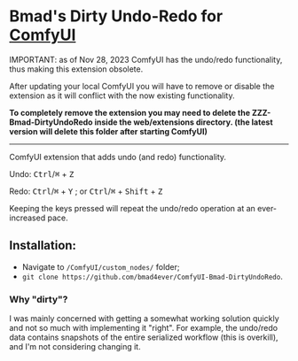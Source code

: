 # Bmad's Dirty Undo-Redo for [ComfyUI](https://github.com/comfyanonymous/ComfyUI)  


IMPORTANT: as of Nov 28, 2023 ComfyUI has the undo/redo functionality, thus making this extension obsolete.

After updating your local ComfyUI you will have to remove or disable the extension as it will conflict with the now existing functionality.

**To completely remove the extension you may need to delete the ZZZ-Bmad-DirtyUndoRedo inside the web/extensions directory. (the latest version will delete this folder after starting ComfyUI)**

__________________________________________________________________


ComfyUI extension that adds undo (and redo) functionality.

Undo: <kbd>Ctrl</kbd>/<kbd>⌘</kbd> + <kbd>Z</kbd> 

Redo: <kbd>Ctrl</kbd>/<kbd>⌘</kbd> + <kbd>Y</kbd> ; or <kbd>Ctrl</kbd>/<kbd>⌘</kbd> + <kbd>Shift</kbd> + <kbd>Z</kbd>

Keeping the keys pressed will repeat the undo/redo operation at an ever-increased pace.

## Installation:

- Navigate to `/ComfyUI/custom_nodes/` folder;
- `git clone https://github.com/bmad4ever/ComfyUI-Bmad-DirtyUndoRedo`.

### Why "dirty"?

I was mainly concerned with getting a somewhat working solution quickly and not so much with implementing it "right". For example, the undo/redo data contains snapshots of the entire serialized workflow (this is overkill), and I'm not considering changing it.

